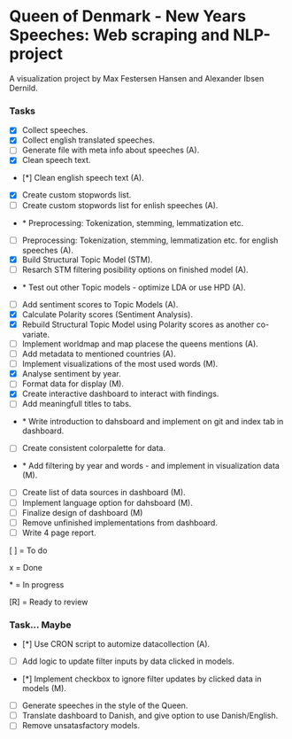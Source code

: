 # Queen of Denmark - New Years Speeches: Web scraping and NLP-project

A visualization project by Max Festersen Hansen and Alexander Ibsen Dernild.

### Tasks

- [x] Collect speeches.
- [x] Collect english translated speeches.
- [ ] Generate file with meta info about speeches (A).
- [x] Clean speech text.
- [*] Clean english speech text (A).
- [x] Create custom stopwords list.
- [ ] Create custom stopwords list for enlish speeches (A).
- \* Preprocessing: Tokenization, stemming, lemmatization etc.
- [ ] Preprocessing: Tokenization, stemming, lemmatization etc. for english speeches (A).
- [x] Build Structural Topic Model (STM).
- [ ] Resarch STM filtering posibility options on finished model (A).
- \* Test out other Topic models - optimize LDA or use HPD (A).
- [ ] Add sentiment scores to Topic Models (A).
- [x] Calculate Polarity scores (Sentiment Analysis).
- [x] Rebuild Structural Topic Model using Polarity scores as another co-variate.
- [ ] Implement worldmap and map placese the queens mentions (A).
- [ ] Add metadata to mentioned countries (A).
- [ ] Implement visualizations of the most used words (M).
- [x] Analyse sentiment by year.
- [ ] Format data for display (M).
- [x] Create interactive dashboard to interact with findings.
- [ ] Add meaningfull titles to tabs.
- \* Write introduction to dahsboard and implement on git and index tab in dashboard.
- [ ] Create consistent colorpalette for data.
- \* Add filtering by year and words - and implement in visualization data (M).
- [ ] Create list of data sources in dashboard (M).
- [ ] Implement language option for dahsboard (M).
- [ ] Finalize design of dashboard (M)
- [ ] Remove unfinished implementations from dashboard.
- [ ] Write 4 page report.

[ ] = To do

x = Done

\* = In progress

[R] = Ready to review

### Task... Maybe
- [*] Use CRON script to automize datacollection (A).
- [ ] Add logic to update filter inputs by data clicked in models.
- [*] Implement checkbox to ignore filter updates by clicked data in models (M).
- [ ] Generate speeches in the style of the Queen.
- [ ] Translate dashboard to Danish, and give option to use Danish/English.
- [ ] Remove unsatasfactory models.